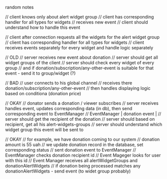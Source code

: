 random notes

// client knows only about alert widget group
// client has corresponding handler for all types for widgets
// receives new event
// client should understand how to handle this event

// client after connection requests all the widgets for the alert widget group
// client has corresponding handler for all types for widgets
// client receives events separately for every widget and handle logic separately

// OLD
// server receives new event about donation
// server should get all widget groups of the client
// server should check every widget of every group
// and if donation/subscription/any-other-event is suitable for that event - send it to group/widget (?)

// BAD
// user connects to his global channel
// receives there donation/subscription/any-other-event
// then handles displaying logic based on conditiona (donation price)

// OKAY
// donator sends a donation / viewer subscribes
// server receives handles event, updates corresponding data (in db), then send corresponding event to EventManager
// EventManager | donation event | 
// server should get the recipient of the donation
// server should based on recipient, get all his alert-widgets-groups
// server should understand which widget group this event will be sent to

// OKAY
// for example, we have donation coming to our system
// donation amount is 55 uah
// we update donation record in the database, set corresponding status
// sent donation event to EventManager
// EventManager checks donation recipient id
// Event Mageger looks for user with this id
// Event Manager receives all alertWidgetGroups and donationAlertWidgets
// if donation being processed matches any donationAlertWidgets - send event (to widet group probably)